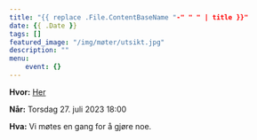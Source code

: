 ```yaml
---
title: "{{ replace .File.ContentBaseName "-" " " | title }}"
date: {{ .Date }}
tags: []
featured_image: "/img/møter/utsikt.jpg"
description: ""
menu:
    event: {}
---
```


**Hvor:** [Her](https://www.google.com/maps/place/Duddelibu/@63.2825808,10.9020103,17z/data=!3m1!4b1!4m6!3m5!1s0x466d191f70285577:0x10af5c8a15ca8e47!8m2!3d63.2825784!4d10.9045852!16s%2Fg%2F11c2j9y7qp?entry=ttu)

**Når:** Torsdag 27. juli 2023 18:00

**Hva:** Vi møtes en gang for å gjøre noe.
